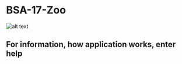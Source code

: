 # BSA-17-Zoo

![alt text](http://i.imgur.com/4V56C6O.png)

## For information, how application works, enter help
